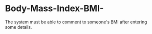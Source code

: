 # Body-Mass-Index-BMI-
The system must be able to comment to someone's BMI after entering some details.
